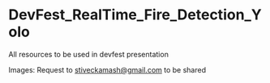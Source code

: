 # DevFest_RealTime_Fire_Detection_Yolo
All resources to be used in devfest presentation


Images:  Request to <stiveckamash@gmail.com> to be shared
